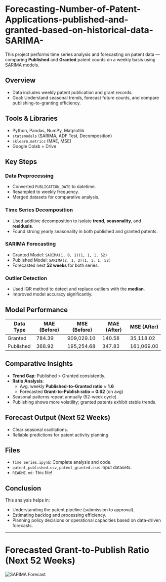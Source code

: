 # Forecasting-Number-of-Patent-Applications-published-and-granted-based-on-historical-data-SARIMA-


This project performs time series analysis and forecasting on patent data — comparing **Published** and **Granted** patent counts on a weekly basis using SARIMA models.

## Overview

- Data includes weekly patent publication and grant records.
- Goal: Understand seasonal trends, forecast future counts, and compare publishing-to-granting efficiency.

## Tools & Libraries

- Python, Pandas, NumPy, Matplotlib
- `statsmodels` (SARIMA, ADF Test, Decomposition)
- `sklearn.metrics` (MAE, MSE)
- Google Colab + Drive

## Key Steps

### Data Preprocessing
- Converted `PUBLICATION_DATE` to datetime.
- Resampled to weekly frequency.
- Merged datasets for comparative analysis.

### Time Series Decomposition
- Used additive decomposition to isolate **trend**, **seasonality**, and **residuals**.
- Found strong yearly seasonality in both published and granted patents.

### SARIMA Forecasting
- Granted Model: `SARIMA(1, 0, 1)(1, 1, 1, 52)`
- Published Model: `SARIMA(2, 1, 2)(1, 1, 1, 52)`
- Forecasted next **52 weeks** for both series.

### Outlier Detection
- Used IQR method to detect and replace outliers with the **median**.
- Improved model accuracy significantly.

## Model Performance

| Data Type | MAE (Before) | MSE (Before) | MAE (After) | MSE (After) |
|-----------|--------------|--------------|-------------|-------------|
| Granted   | 784.39       | 909,029.10   | 140.58      | 35,118.02   |
| Published | 368.92       | 195,254.68   | 347.83      | 161,069.00  |

## Comparative Insights

- **Trend Gap**: Published > Granted consistently.
- **Ratio Analysis**:
  - Avg. weekly **Published-to-Granted ratio** ≈ **1.6**
  - Forecasted **Grant-to-Publish ratio** ≈ **0.62** (on avg)
- Seasonal patterns repeat annually (52-week cycle).
- Publishing shows more volatility; granted patents exhibit stable trends.

## Forecast Output (Next 52 Weeks)

- Clear seasonal oscillations.
- Reliable predictions for patent activity planning.

## Files

- `Time Series.ipynb`: Complete analysis and code.
- `patent_published.csv`, `patent_granted.csv`: Input datasets.
- `README.md`: This file!

## Conclusion

This analysis helps in:

- Understanding the patent pipeline (submission to approval).
- Estimating backlog and processing efficiency.
- Planning policy decisions or operational capacities based on data-driven forecasts.

---

# Forecasted Grant-to-Publish Ratio (Next 52 Weeks)

![SARIMA Forecast ](Published.png)
